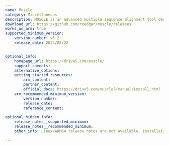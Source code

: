 ```yaml
---
name: Muscle
category: Miscellaneous
description: MUSCLE is an advanced multiple sequence alignment tool designed for high accuracy and speed in aligning nucleotide or protein sequences, widely used in bioinformatics for evolutionary and structural analysis.
download_url: https://github.com/rcedgar/muscle/releases
works_on_arm: true
supported_minimum_version:
    version_number: v5.2
    release_date: 2024/08/22


optional_info:
    homepage_url: https://drive5.com/muscle/
    support_caveats:
    alternative_options:
    getting_started_resources:
        arm_content: 
        partner_content: 
        official_docs: https://drive5.com/muscle5/manual/install.html
    arm_recommended_minimum_version:
        version_number:
        release_date:
        reference_content: 

optional_hidden_info:
    release_notes__supported_minimum: 
    release_notes__recommended_minimum:
    other_info: Linux/ARM64 release notes are not available. Installation and testing are done using tar archive [v5.2](https://github.com/rcedgar/muscle/releases/tag/v5.2). 

---
```

